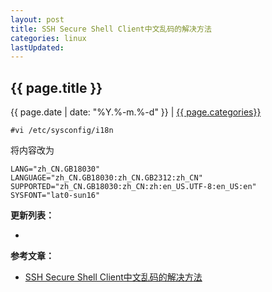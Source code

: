 ```yaml
---
layout: post
title: SSH Secure Shell Client中文乱码的解决方法
categories: linux
lastUpdated:
---
```


## {{ page.title }}

{{ page.date | date: "%Y.%-m.%-d" }} | <a href="/archive#{{ page.categories }}">{{ page.categories}}</a>

  
```
#vi /etc/sysconfig/i18n
```

将内容改为

```
LANG="zh_CN.GB18030"
LANGUAGE="zh_CN.GB18030:zh_CN.GB2312:zh_CN"
SUPPORTED="zh_CN.GB18030:zh_CN:zh:en_US.UTF-8:en_US:en"
SYSFONT="lat0-sun16"
```


**更新列表：**

*



**参考文章：**

* [SSH Secure Shell Client中文乱码的解决方法][1]


[1]: http://www.cnblogs.com/52linux/archive/2012/03/24/2415082.html